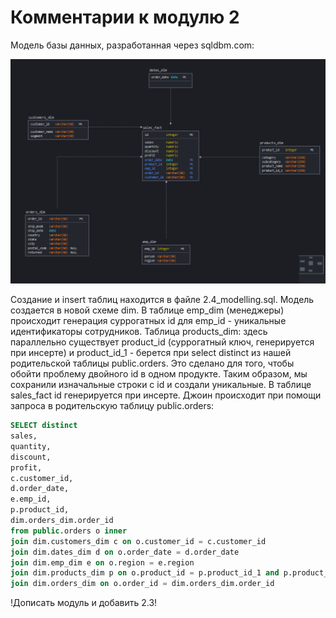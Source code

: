 # Комментарии к модулю 2

Модель базы данных, разработанная через sqldbm.com:

![Model of store data](https://github.com/Gennadynemchin/datalearn/blob/main/module_2/dimensional_model.png)

Создание и insert таблиц находится в файле 2.4_modelling.sql. Модель создается в новой схеме dim. В таблице emp_dim (менеджеры) происходит генерация суррогатных id для emp_id - 
уникальные идентификаторы сотрудников. 
Таблица products_dim: здесь параллельно существует product_id (суррогатный ключ, генерируется при инсерте) и product_id_1 - берется при select distinct из нашей родительской 
таблицы public.orders. Это сделано для того, чтобы обойти проблему двойного id в одном продукте. Таким образом, мы сохранили изначальные строки с id и создали уникальные.
В таблице sales_fact id генерируется при инсерте. Джоин происходит при помощи запроса в родительскую таблицу public.orders:

```sql
SELECT distinct
sales,
quantity,
discount,
profit,
c.customer_id,
d.order_date,
e.emp_id,
p.product_id,
dim.orders_dim.order_id
from public.orders o inner 
join dim.customers_dim c on o.customer_id = c.customer_id
join dim.dates_dim d on o.order_date = d.order_date
join dim.emp_dim e on o.region = e.region
join dim.products_dim p on o.product_id = p.product_id_1 and p.product_name = o.product_name 
join dim.orders_dim on o.order_id = dim.orders_dim.order_id
```


!Дописать модуль и добавить 2.3!

